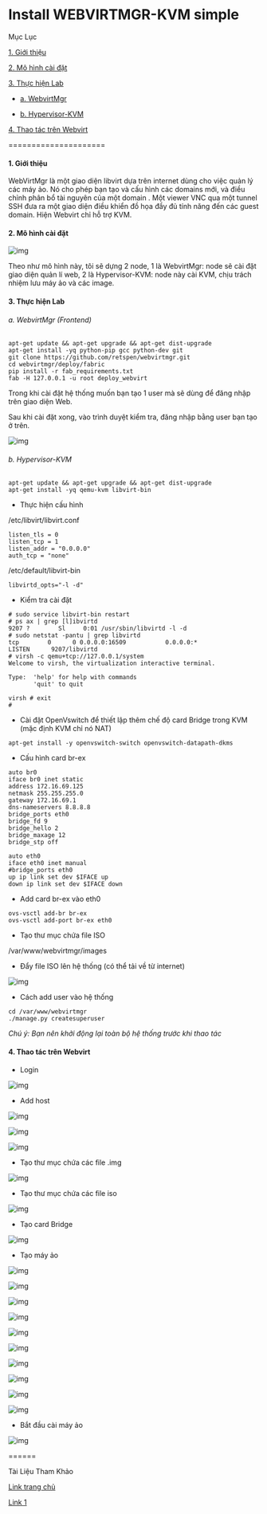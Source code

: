 Install WEBVIRTMGR-KVM simple
======

Mục Lục

[1. Giới thiệu](#gioithieu)

[2. Mô hình cài đặt](#mohinh)
				
[3. Thực hiện Lab](#thuchien)

- [a. WebvirtMgr](#web)
	
- [b. Hypervisor-KVM](#kvm)

[4. Thao tác trên Webvirt](#thaotac)

=====================
<a name="gioithieu"></a>

#### 1. Giới thiệu

WebVirtMgr là một giao diện libvirt dựa trên internet dùng cho việc quản lý các máy ảo. Nó cho phép bạn tạo 
và cấu hình các domains mới, và điều chỉnh phân bổ tài nguyên của một domain . Một viewer VNC 
qua một tunnel SSH đưa ra một giao diện điều khiển đồ họa đầy đủ tính năng đến các guest domain. Hiện Webvirt chỉ hỗ trợ KVM.

<a name="mohinh"></a>

#### 2. Mô hình cài đặt

![img](http://i.imgur.com/7oKIMQe.png "img")

Theo như mô hình này, tôi sẽ dựng 2 node, 1 là WebvirtMgr: node sẽ cài đặt giao diện quản lí web, 2 là Hypervisor-KVM: node này cài KVM, chịu trách nhiệm lưu máy ảo và các image.

<a name="thuchien"></a>

#### 3. Thực hiện Lab

<a name="web"></a>

###### a. WebvirtMgr (Frontend)

```
apt-get update && apt-get upgrade && apt-get dist-upgrade
apt-get install -yq python-pip gcc python-dev git
git clone https://github.com/retspen/webvirtmgr.git
cd webvirtmgr/deploy/fabric
pip install -r fab_requirements.txt
fab -H 127.0.0.1 -u root deploy_webvirt
```

Trong khi cài đặt hệ thống muốn bạn tạo 1 user mà sẽ dùng để đăng nhập trên giao diện Web.

Sau khi cài đặt xong, vào trình duyệt kiểm tra, đăng nhập bằng user bạn tạo ở trên.

![img](http://i.imgur.com/M47Jr9W.png "img")

<a name="kvm"></a>

###### b. Hypervisor-KVM

```
apt-get update && apt-get upgrade && apt-get dist-upgrade
apt-get install -yq qemu-kvm libvirt-bin
```

- Thực hiện cấu hình

/etc/libvirt/libvirt.conf

```
listen_tls = 0
listen_tcp = 1
listen_addr = "0.0.0.0"
auth_tcp = "none"
```

/etc/default/libvirt-bin

```
libvirtd_opts="-l -d"
```

- Kiểm tra cài đặt

```
# sudo service libvirt-bin restart
# ps ax | grep [l]ibvirtd
9207 ?        Sl     0:01 /usr/sbin/libvirtd -l -d
# sudo netstat -pantu | grep libvirtd
tcp        0      0 0.0.0.0:16509           0.0.0.0:*               LISTEN      9207/libvirtd
# virsh -c qemu+tcp://127.0.0.1/system
Welcome to virsh, the virtualization interactive terminal.

Type:  'help' for help with commands
       'quit' to quit

virsh # exit
#
```

- Cài đặt OpenVswitch để thiết lập thêm chế độ card Bridge trong KVM (mặc định KVM chỉ nó NAT)

```
apt-get install -y openvswitch-switch openvswitch-datapath-dkms
```

- Cấu hình card br-ex

```
auto br0
iface br0 inet static
address 172.16.69.125
netmask 255.255.255.0
gateway 172.16.69.1
dns-nameservers 8.8.8.8
bridge_ports eth0
bridge_fd 9
bridge_hello 2
bridge_maxage 12
bridge_stp off

auto eth0
iface eth0 inet manual
#bridge_ports eth0
up ip link set dev $IFACE up
down ip link set dev $IFACE down
```

- Add card br-ex vào eth0

```
ovs-vsctl add-br br-ex
ovs-vsctl add-port br-ex eth0
```
- Tạo thư mục chứa file ISO

/var/www/webvirtmgr/images

- Đẩy file ISO lên hệ thống (có thể tải về từ internet)

![img](http://i.imgur.com/zPRQTyw.png "img")

- Cách add user vào hệ thống
```
cd /var/www/webvirtmgr
./manage.py createsuperuser
```

<a name="thaotac"></a>

*Chú ý: Bạn nên khởi động lại toàn bộ hệ thống trước khi thao tác*
#### 4. Thao tác trên Webvirt

- Login

![img](http://i.imgur.com/a5UxMe0.png "img")

- Add host

![img](http://i.imgur.com/5RJ8Lbw.png "img")

![img](http://i.imgur.com/0KZcTzU.png "img")

![img](http://i.imgur.com/4PDsY0K.png "img")

- Tạo thư mục chứa các file .img

![img](http://i.imgur.com/rADwDOR.png "img")

- Tạo thư mục chứa các file iso

![img](http://i.imgur.com/PFXKs80.png "img")

- Tạo card Bridge

![img](http://i.imgur.com/tdvSMzc.png "img")

- Tạo máy ảo

![img](http://i.imgur.com/Xgw4Iit.png "img")

![img](http://i.imgur.com/LAuz9xi.png "img")

![img](http://i.imgur.com/wWreh2u.png "img")

![img](http://i.imgur.com/VEiaaRO.png "img")

![img](http://i.imgur.com/U0N0T3g.png "img")

![img](http://i.imgur.com/MjFxEFy.png "img")

![img](http://i.imgur.com/g7sthPM.png "img")

![img](http://i.imgur.com/RVBgz3i.png "img")

![img](http://i.imgur.com/AP8oNhu.png "img")

![img](http://i.imgur.com/AP8oNhu.png "img")

- Bắt đầu cài máy ảo

![img](http://i.imgur.com/SAMfg8q.png "img")

======

Tài Liệu Tham Khảo


[Link trang chủ](https://www.webvirtmgr.net/)

[Link 1](http://www.ainoniwa.net/pelican/2014/0520a.html)
